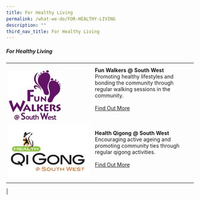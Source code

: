 ```yaml
---
title: For Healthy Living
permalink: /what-we-do/FOR-HEALTHY-LIVING
description: ""
third_nav_title: For Healthy Living
---
```

##### For Healthy Living



| ||  |
| -------- | -------- | -------- |
|<br>![](/images/What%20We%20Do/For%20Healthy%20Lifestyle/fw.png)<br>    |   **Fun Walkers @ South West**<br> Promoting healthy lifestyles and bonding the community through regular walking sessions in the community. <br><br> [Find Out More](/what-we-do/For-Healthy-Living/funwalkers)<br><br>|      |
| ![healthqigong](/images/What%20We%20Do/For%20Healthy%20Lifestyle/Health%20Qigong%20Logo_Without%20CDC%20logo%20(002).jpg)     |   **Health Qigong @ South West**<br> Encouraging active ageing and promoting community ties through regular qigong activities.<br><br> [Find Out More](/what-we-do/For-heealthy-living/healthqigong)<br><br> |      |
|
